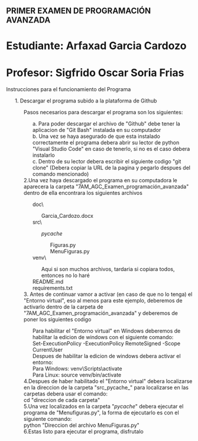 ## PRIMER EXAMEN DE PROGRAMACIÓN AVANZADA
# Estudiante: Arfaxad Garcia Cardozo
# Profesor: Sigfrido Oscar Soria Frias

Instrucciones para el funcionamiento del Programa  <br>
    <ul> 1. Descargar el programa subido a la plataforma de Github  <br>
        <ul>
            Pasos necesarios para descargar el programa son los siguientes:  <br>
            <ul>a. Para poder descargar el archivo de "Github" debe tener la aplicacion de "Git Bash" instalada en su computador  <br>
            b. Una vez se haya asegurado de que esta instalado correctamente el programa debera abrir su lector de python "Visual Studio Code" en caso de tenerlo, si no es el caso debera instalarlo  <br>
            c. Dentro de su lector debera escribir el siguiente codigo "git clone" (Debera copiar la URL de la pagina y pegarlo despues del comando mencionado)  <br>
        </ul>
        2.Una vez haya descargado el programa en su computadora le aparecera la carpeta "7AM_AGC_Examen_programación_avanzada" dentro de ella encontrara los siguientes archivos  <br>
        <ul>
            doc\  <br>
            <ul>
                Garcia_Cardozo.docx  <br>
            </ul>
            src\  <br>
            <ul>
                _pycache_\
                <ul>
                    Figuras.py  <br>
                    MenuFiguras.py<br>
                </ul>
            </ul>
            venv\  <br>
            <ul>
                Aqui si son muchos archivos, tardaria si copiara todos, entonces no lo haré
            </ul>
            README.md  <br>
            requirements.txt  <br>
        </ul>
        3. Antes de continuar vamor a activar (en caso de que no lo tenga) el "Entorno virtual", eso al menos para este ejemplo, deberemos de activarlo dentro de la carpeta de "7AM_AGC_Examen_programación_avanzada" y deberemos de poner los siguientes codigo  <br>
        <ul>
            Para habilitar el "Entorno virtual" en Windows deberemos de habilitar la edicion de windows con el siguiente comando:  <br>
            <il>
                Set-ExecutionPolicy -ExecutionPolicy RemoteSigned -Scope CurrentUser  <br>
            </il>
            Despues de habilitar la edicion de windows debera activar el entorno:  <br>
            <il>
                Para Windows: venv\Scripts\activate  <br>
                Para Linux: source venv/bin/activate  <br>
            </il>
        </ul>
        4.Despues de haber habilitado el "Entorno virtual" debera localizarse en la direccion de la carpeta "src\_pycache_\" para localizarse en las carpetas debera usar el comando:  <br>
        <il>
            cd "direccion de cada carpeta"  <br>
        </il>
        5.Una vez localizados en la carpeta "_pycache_\" debera ejecutar el programa de "Menufiguras.py", la forma de ejecutarlo es con el siguiente comando:  <br>
        <il>
            python "Direccion del archivo MenuFiguras.py"  <br>
        </il>
        6.Estas listo para ejecutar el programa, disfrutalo  <br>